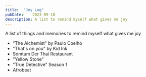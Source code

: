 ```yaml
---
title:	"Joy Log"
pubDate:	2023-09-18
description: A list to remind myself what gives me joy
---
```


A list of things and memories to remind myself what gives me joy

- "The Alchemist" by Paulo Coelho
- "That's on you" by Kid Ink
- Somtum Der Thai Restaurant
- "Yellow Stone"
- "True Detective" Season 1
- Afrobeat
